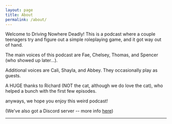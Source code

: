 ```yaml
---
layout: page
title: About
permalink: /about/
---
```


Welcome to Driving Nowhere Deadly! This is a podcast where a couple teenagers try and figure out a simple roleplaying game, and it got way out of hand.

The main voices of this podcast are Fae, Chelsey, Thomas, and Spencer (who showed up later…).

Additional voices are Cali, Shayla, and Abbey. They occasionally play as guests.

A HUGE thanks to Richard (NOT the cat, although we do love the cat), who helped a bunch with the first few episodes.

anyways, we hope you enjoy this weird podcast!

(We've also got a Discord server -- more info [here](https://dnd.cold.org/discord/))

---
